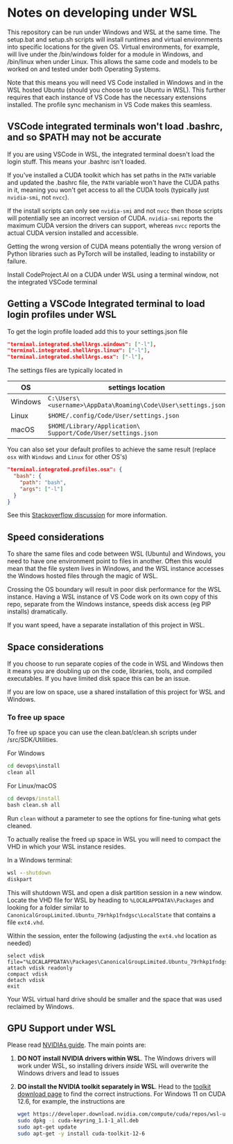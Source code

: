 # Notes on developing under WSL

This repository can be run under Windows and WSL at the same time. The setup.bat
and setup.sh scripts will install runtimes and virtual environments into specific
locations for the given OS. Virtual environments, for example, will live under
the /bin/windows folder for a module in Windows, and /bin/linux when under Linux.
This allows the same code and models to be worked on and tested under both 
Operating Systems.

Note that this means you will need VS Code installed in Windows and in the WSL
hosted Ubuntu (should you choose to use Ubuntu in WSL). This further requires
that each instance of VS Code has the necessary extensions installed. The
profile sync mechanism in VS Code makes this seamless.

## VSCode integrated terminals won't load .bashrc, and so $PATH may not be accurate

If you are using VSCode in WSL, the integrated terminal doesn't load the login 
stuff. This means your .bashrc isn't loaded.

If you've installed a CUDA toolkit which has set paths in the `PATH` variable 
and updated the .bashrc file, the `PATH` variable won't have the CUDA paths in 
it, meaning you won't get access to all the CUDA tools (typically just 
`nvidia-smi`, not `nvcc`).

If the install scripts can only see `nvidia-smi` and not `nvcc` then those 
scripts will potentially see an incorrect version of CUDA. `nvidia-smi` reports
the maximum CUDA version the drivers can support, whereas `nvcc` reports the 
actual CUDA version installed and accessible.

Getting the wrong version of CUDA means potentially the wrong version of Python 
libraries such as PyTorch will be installed, leading to instability or failure.

Install CodeProject.AI on a CUDA under WSL using a terminal window, not the 
integrated VSCode terminal

## Getting a VSCode Integrated terminal to load login profiles under WSL

To get the login profile loaded add this to your settings.json file

```json
"terminal.integrated.shellArgs.windows": ["-l"],
"terminal.integrated.shellArgs.linux": ["-l"],
"terminal.integrated.shellArgs.osx": ["-l"],
```
The settings files are typically located in

| OS      | settings location                                             |
|---------|---------------------------------------------------------------|
| Windows | `C:\Users\<username>\AppData\Roaming\Code\User\settings.json` |
| Linux   | `$HOME/.config/Code/User/settings.json`                       |
| macOS   | `$HOME/Library/Application\ Support/Code/User/settings.json`  |

You can also set your default profiles to achieve the same result (replace `osx`
with `Windows` and `Linux` for other OS's) 

```json
"terminal.integrated.profiles.osx": {
  "bash": {
    "path": "bash",
    "args": ["-l"]
  }
} 
```

See this [Stackoverflow discussion](https://stackoverflow.com/questions/51820921/vscode-integrated-terminal-doesnt-load-bashrc-or-bash-profile) for more information.

## Speed considerations

To share the same files and code between WSL (Ubuntu) and Windows, you need to
have one environment point to files in another. Often this would mean that the
file system lives in Windows, and the WSL instance accesses the Windows hosted
files through the magic of WSL. 

Crossing the OS boundary will result in poor disk performance for the WSL
instance. Having a WSL instance of VS Code work on its own copy of this repo,
separate from the Windows instance, speeds disk access (eg PIP installs)
dramatically.

If you want speed, have a separate installation of this project in WSL.

## Space considerations

If you choose to run separate copies of the code in WSL and Windows then it means
you are doubling up on the code, libraries, tools, and compiled executables. If
you have limited disk space this can be an issue.

If you are low on space, use a shared installation of this project for WSL and
Windows.

### To free up space

To free up space you can use the clean.bat/clean.sh scripts under
/src/SDK/Utilities.

For Windows
```cmd 
cd devops\install
clean all
```
For Linux/macOS
```cmd 
cd devops/install
bash clean.sh all
```

Run `clean` without a parameter to see the options for fine-tuning what gets
cleaned.

To actually realise the freed up space in WSL you will need to compact the VHD
in which your WSL instance resides.

In a Windows terminal:

```cmd 
wsl --shutdown
diskpart
```

This will shutdown WSL and open a disk partition session in a new window. Locate
the VHD file for WSL by heading to `%LOCALAPPDATA%\Packages` and looking for a 
folder similar to `CanonicalGroupLimited.Ubuntu_79rhkp1fndgsc\LocalState` that
contains a file `ext4.vhd`.

Within the session, enter the following (adjusting the `ext4.vhd` location as needed)

```text
select vdisk file="%LOCALAPPDATA%\Packages\CanonicalGroupLimited.Ubuntu_79rhkp1fndgsc\LocalState\ext4.vhdx"
attach vdisk readonly
compact vdisk
detach vdisk
exit
```

Your WSL virtual hard drive should be smaller and the space that was used 
reclaimed by Windows.

## GPU Support under WSL

Please read [NVIDIAs guide](https://docs.nvidia.com/cuda/wsl-user-guide/index.html#step-1-install-nvidia-driver-for-gpu-support). The main points are:

1. **DO NOT install NVIDIA drivers within WSL**. The Windows drivers will work under WSL, so installing drivers *inside* WSL will overwrite the Windows drivers and lead to issues

2. **DO install the NVIDIA toolkit separately in WSL**. Head to the [toolkit download page](https://developer.nvidia.com/cuda-downloads?target_os=Linux&target_arch=x86_64&Distribution=WSL-Ubuntu&target_version=2.0&target_type=deb_network) to find the correct instructions. For Windows 11 on CUDA 12.6, for example, the instructions are

    ``` bash
    wget https://developer.download.nvidia.com/compute/cuda/repos/wsl-ubuntu/x86_64/cuda-keyring_1.1-1_all.deb
    sudo dpkg -i cuda-keyring_1.1-1_all.deb
    sudo apt-get update
    sudo apt-get -y install cuda-toolkit-12-6
    ```